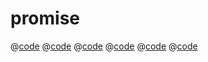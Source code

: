 # promise

@[code](./res/promise/cl1.ts)
@[code](./res/promise/cl2.ts)
@[code](./res/promise/cl3.ts)
@[code](./res/promise/cl4.ts)
@[code](./res/promise/cl5.ts)
@[code](./res/promise/promise2.ts)
